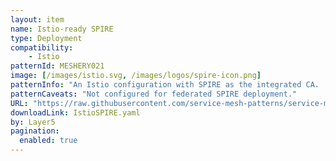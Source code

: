 ```yaml
---
layout: item
name: Istio-ready SPIRE
type: Deployment
compatibility:
    - Istio
patternId: MESHERY021
image: [/images/istio.svg, /images/logos/spire-icon.png]
patternInfo: "An Istio configuration with SPIRE as the integrated CA.  This configuraiton is suitable to for production deployments."
patternCaveats: "Not configured for federated SPIRE deployment."
URL: "https://raw.githubusercontent.com/service-mesh-patterns/service-mesh-patterns/master/samples/IstioSPIRE.yaml"
downloadLink: IstioSPIRE.yaml
by: Layer5 
pagination: 
  enabled: true
---
```

    

